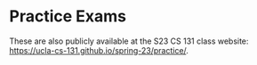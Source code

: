 # Practice Exams

These are also publicly available at the S23 CS 131 class website:
https://ucla-cs-131.github.io/spring-23/practice/.

